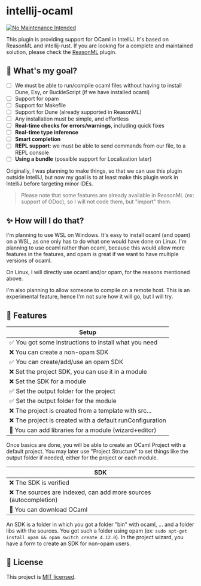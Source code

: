 # intellij-ocaml

[![No Maintenance Intended](http://unmaintained.tech/badge.svg)](http://unmaintained.tech/)

This plugin is providing support for OCaml in IntelliJ. It's based on ReasonML and intellij-rust. If you are looking for a complete and maintained solution, please check the [ReasonML](https://github.com/giraud/reasonml-idea-plugin) plugin.

## 🎯 What's my goal?

* [ ] We must be able to run/compile ocaml files without having to install Dune, Esy, or BuckleScript (if we have installed ocaml)
* [ ] Support for opam
* [ ] Support for Makefile
* [ ] Support for Dune (already supported in ReasonML)
* [ ] Any installation must be simple, and effortless
* [ ] **Real-time checks for errors/warnings**, including quick fixes
* [ ] **Real-time type inference**
* [ ] **Smart completion**
* [ ] **REPL support**: we must be able to send commands from our file, to a REPL console
* [ ] **Using a bundle** (possible support for Localization later)

Originally, I was planning to make things, so that we can use this plugin outside IntelliJ, but now my goal is to at least make this plugin work in IntelliJ before targeting minor IDEs.

> Please note that some features are already available in ReasonML (ex: support of ODoc), so I will not code them, but "import" them.

## ✨ How will I do that?

I'm planning to use WSL on Windows. It's easy to install ocaml (and opam) on a WSL, as one only has to do what one would have done on Linux. I'm planning to use ocaml rather than ocaml, because this would allow more features in the features, and opam is great if we want to have multiple versions of ocaml.

On Linux, I will directly use ocaml and/or opam, for the reasons mentioned above.

I'm also planning to allow someone to compile on a remote host. This is an experimental feature, hence I'm not sure how it will go, but I will try.

## 🚀 Features

| Setup                                                    |
|----------------------------------------------------------|
| ✅ You got some instructions to install what you need     |
| ❌ You can create a non-opam SDK                          |
| ✅ You can create/add/use an opam SDK                     |
| ❌ Set the project SDK, you can use it in a module        |
| ❌ Set the SDK for a module                               |
| ✅ Set the output folder for the project                  |
| ✅ Set the output folder for the module                   |
| ❌ The project is created from a template with src...     |
| ❌ The project is created with a default runConfiguration |
| 😬 You can add libraries for a module (wizard+editor)    |

Once basics are done, you will be able to create an OCaml Project with a default project. You may later use "Project Structure" to set things like the output folder if needed, either for the project or each module.

| SDK                                                              |
|------------------------------------------------------------------|
| ❌ The SDK is verified                                            |
| ❌ The sources are indexed, can add more sources (autocompletion) |
| 😬 You can download OCaml                                        |

An SDK is a folder in which you got a folder "bin" with ocaml, ... and a folder libs with the sources. You got such a folder using opam (ex: `sudo apt-get install opam && opam switch create 4.12.0`). In the project wizard, you have a form to create an SDK for non-opam users.

## 📄 License

This project is [MIT licensed](LICENSE).